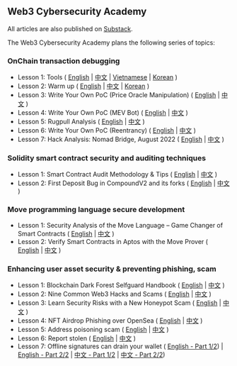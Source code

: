 
## Web3 Cybersecurity Academy
All articles are also published on [Substack](https://defihacklabs.substack.com/).

The Web3 Cybersecurity Academy plans the following series of topics:

### OnChain transaction debugging
- Lesson 1: Tools ( [English](https://github.com/SunWeb3Sec/DeFiHackLabs/tree/main/academy/onchain_debug/01_tools/en) | [中文](https://github.com/SunWeb3Sec/DeFiHackLabs/tree/main/academy/onchain_debug/01_tools) | [Vietnamese](https://github.com/SunWeb3Sec/DeFiHackLabs/tree/main/academy/onchain_debug/01_tools/vi) | [Korean](https://github.com/SunWeb3Sec/DeFiHackLabs/tree/main/academy/onchain_debug/01_tools/ko) )
- Lesson 2: Warm up ( [English](https://github.com/SunWeb3Sec/DeFiHackLabs/tree/main/academy/onchain_debug/02_warmup/en/) | [中文](https://github.com/SunWeb3Sec/DeFiHackLabs/tree/main/academy/onchain_debug/02_warmup/) | [Korean](https://github.com/SunWeb3Sec/DeFiHackLabs/tree/main/academy/onchain_debug/02_warmup/ko) )
- Lesson 3: Write Your Own PoC (Price Oracle Manipulation) ( [English](https://github.com/SunWeb3Sec/DeFiHackLabs/tree/main/academy/onchain_debug/03_write_your_own_poc/en/) | [中文](https://github.com/SunWeb3Sec/DeFiHackLabs/tree/main/academy/onchain_debug/03_write_your_own_poc/) )
- Lesson 4: Write Your Own PoC (MEV Bot) ( [English](https://github.com/SunWeb3Sec/DeFiHackLabs/tree/main/academy/onchain_debug/04_write_your_own_poc/en/) | [中文](https://github.com/SunWeb3Sec/DeFiHackLabs/tree/main/academy/onchain_debug/04_write_your_own_poc/) )
- Lesson 5: Rugpull Analysis ( [English](https://github.com/SunWeb3Sec/DeFiHackLabs/tree/main/academy/onchain_debug/05_Rugpull/en/) | [中文](https://github.com/SunWeb3Sec/DeFiHackLabs/tree/main/academy/onchain_debug/05_Rugpull/) )
- Lesson 6: Write Your Own PoC (Reentrancy) ( [English](https://github.com/SunWeb3Sec/DeFiHackLabs/tree/main/academy/onchain_debug/06_write_your_own_poc/en/) | [中文](https://github.com/SunWeb3Sec/DeFiHackLabs/tree/main/academy/onchain_debug/06_write_your_own_poc/) )
- Lesson 7: Hack Analysis: Nomad Bridge, August 2022 ( [English](https://github.com/SunWeb3Sec/DeFiHackLabs/tree/main/academy/onchain_debug/07_Analysis_nomad_bridge/en/) | [中文](https://github.com/SunWeb3Sec/DeFiHackLabs/tree/main/academy/onchain_debug/07_Analysis_nomad_bridge/) )


### Solidity smart contract security and auditing techniques
- Lesson 1: Smart Contract Audit Methodology & Tips ( [English](https://github.com/SunWeb3Sec/DeFiHackLabs/tree/main/academy/solidity/01_audit/en)  | [中文](https://github.com/SunWeb3Sec/DeFiHackLabs/tree/main/academy/solidity/01_audit) ) 
- Lesson 2: First Deposit Bug in CompoundV2 and its forks ( [English](https://github.com/SunWeb3Sec/DeFiHackLabs/tree/main/academy/solidity/02_first_deposit/en)  | [中文](https://github.com/SunWeb3Sec/DeFiHackLabs/tree/main/academy/solidity/02_first_deposit) ) 

### Move programming language secure development
- Lesson 1: Security Analysis of the Move Language – Game Changer of Smart Contracts ( [English](https://github.com/SunWeb3Sec/DeFiHackLabs/tree/main/academy/move/01_move_sec_intro/en)  | [中文](https://github.com/SunWeb3Sec/DeFiHackLabs/tree/main/academy/move/01_move_sec_intro) ) 
- Lesson 2: Verify Smart Contracts in Aptos with the Move Prover ( [English](https://github.com/SunWeb3Sec/DeFiHackLabs/tree/main/academy/move/02_move_power/en)  | [中文](https://github.com/SunWeb3Sec/DeFiHackLabs/tree/main/academy/move/02_move_power) ) 


### Enhancing user asset security & preventing phishing, scam
- Lesson 1: Blockchain Dark Forest Selfguard Handbook ( [English](https://github.com/SunWeb3Sec/DeFiHackLabs/tree/main/academy/user_awareness/01_handbook/en/) | [中文](https://github.com/SunWeb3Sec/DeFiHackLabs/tree/main/academy/user_awareness/01_handbook/) )
- Lesson 2: Nine Common Web3 Hacks and Scams ( [English](https://github.com/SunWeb3Sec/DeFiHackLabs/tree/main/academy/user_awareness/02_CommonScam/en/) | [中文](https://github.com/SunWeb3Sec/DeFiHackLabs/tree/main/academy/user_awareness/02_CommonScam/) )
- Lesson 3: Learn Security Risks with a New Honeypot Scam ( [English](https://github.com/SunWeb3Sec/DeFiHackLabs/tree/main/academy/user_awareness/03_HoneyPot/en/) | [中文](https://github.com/SunWeb3Sec/DeFiHackLabs/tree/main/academy/user_awareness/03_HoneyPot/) )
- Lesson 4: NFT Airdrop Phishing over OpenSea ( [English](https://github.com/SunWeb3Sec/DeFiHackLabs/tree/main/academy/user_awareness/04_NFTScam/en/) | [中文](https://github.com/SunWeb3Sec/DeFiHackLabs/tree/main/academy/user_awareness/04_NFTScam/) )
- Lesson 5: Address poisoning scam ( [English](https://github.com/SunWeb3Sec/DeFiHackLabs/tree/main/academy/user_awareness/05_Address_poisoning/en/) | [中文](https://github.com/SunWeb3Sec/DeFiHackLabs/tree/main/academy/user_awareness/05_Address_poisoning/) )
- Lesson 6: Report stolen ( [English](https://github.com/SunWeb3Sec/DeFiHackLabs/tree/main/academy/user_awareness/06_Report_stolen/en/) | [中文](https://github.com/SunWeb3Sec/DeFiHackLabs/tree/main/academy/user_awareness/06_Report_stolen/) )
- Lesson 7: Offline signatures can drain your wallet ( [English - Part 1/2](https://github.com/SunWeb3Sec/DeFiHackLabs/tree/main/academy/user_awareness/07_offline_sign/en)) |  [English - Part 2/2](https://github.com/SunWeb3Sec/DeFiHackLabs/tree/main/academy/user_awareness/07_offline_sign/en/part2/readme.md) | [中文 - Part 1/2](https://github.com/SunWeb3Sec/DeFiHackLabs/tree/main/academy/user_awareness/07_offline_sign/) | [中文 - Part 2/2](https://github.com/SunWeb3Sec/DeFiHackLabs/tree/main/academy/user_awareness/07_offline_sign/part2/))
